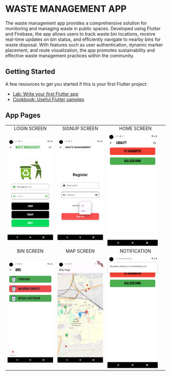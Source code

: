 # WASTE MANAGEMENT APP

The waste management app provides a comprehensive solution for monitoring and managing waste in public spaces. Developed using Flutter and Firebase, the app allows users to track waste bin locations, receive real-time updates on bin status, and efficiently navigate to nearby bins for waste disposal. With features such as user authentication, dynamic marker placement, and route visualization, the app promotes sustainability and effective waste management practices within the community.

## Getting Started

A few resources to get you started if this is your first Flutter project:

- [Lab: Write your first Flutter app](https://docs.flutter.dev/get-started/codelab)
- [Cookbook: Useful Flutter samples](https://docs.flutter.dev/cookbook)

## App Pages

<table>
  <tr>
    <td style="text-align: center;">LOGIN SCREEN</td>
    <td style="text-align: center;">SIGNUP SCREEN</td>
    <td style="text-align: center;">HOME SCREEN</td>
  </tr>
  <tr>
    <td><img src="assets/documentation/login.png" width="100%"></td>
    <td><img src="assets/documentation/SIGNUP SCREEN.png" width="100%"></td>
    <td><img src="assets/documentation/HOMESCREEN.png" width="90%"></td>
  </tr>
  <tr>
    <td style="text-align: center;">BIN SCREEN</td>
    <td style="text-align: center;">MAP SCREEN</td>
    <td style="text-align: center;">NOTIFICATION</td>
  </tr>
  <tr>
    <td><img src="assets/documentation/BIN SCREEN.png" width="100%"></td>
    <td><img src="assets/documentation/MAP SCREEN.png" width="100%"></td>
    <td><img src="assets/documentation/NOTIFICATION.png" width="90%"></td>
  </tr>
</table>


